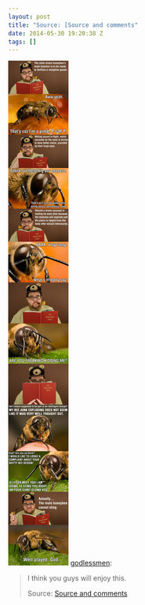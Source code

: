 ```yaml
---
layout: post
title: "Source: [Source and comments"
date: 2014-05-30 19:20:38 Z
tags: []
---
```

![](/media/2014/05/87320121269.jpg)
[godlessmen](http://godlessmen.tumblr.com/post/87318729095/i-think-you-guys-will-enjoy-this-source-source):

> I think you guys will enjoy this.
> 
> Source: [Source and comments](http://www.reddit.com/r/atheism/comments/26uor5/i_think_you_guys_will_enjoy_this_xpost_rfunny/)
